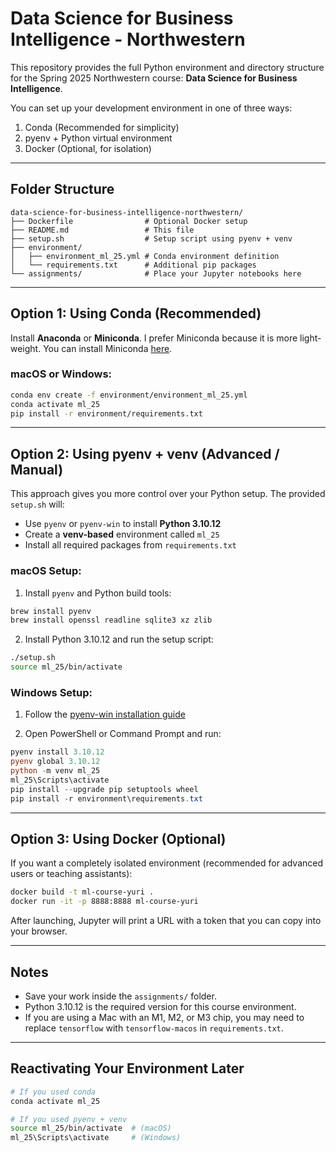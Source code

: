 # Data Science for Business Intelligence - Northwestern

This repository provides the full Python environment and directory structure for the Spring 2025 Northwestern course: **Data Science for Business Intelligence**.

You can set up your development environment in one of three ways:

1. Conda (Recommended for simplicity)
2. pyenv + Python virtual environment
3. Docker (Optional, for isolation)

---

## Folder Structure

```
data-science-for-business-intelligence-northwestern/
├── Dockerfile                # Optional Docker setup
├── README.md                 # This file
├── setup.sh                  # Setup script using pyenv + venv
├── environment/
│   ├── environment_ml_25.yml # Conda environment definition
│   └── requirements.txt      # Additional pip packages
└── assignments/              # Place your Jupyter notebooks here
```

---

## Option 1: Using Conda (Recommended)

Install **Anaconda** or **Miniconda**. I prefer Miniconda because it is more light-weight. You can install Miniconda [here](https://www.anaconda.com/docs/getting-started/miniconda/install).

### macOS or Windows:

```bash
conda env create -f environment/environment_ml_25.yml
conda activate ml_25
pip install -r environment/requirements.txt
```

---

## Option 2: Using pyenv + venv (Advanced / Manual)

This approach gives you more control over your Python setup. The provided `setup.sh` will:

- Use `pyenv` or `pyenv-win` to install **Python 3.10.12**
- Create a **venv-based** environment called `ml_25`
- Install all required packages from `requirements.txt`

### macOS Setup:

1. Install `pyenv` and Python build tools:

```bash
brew install pyenv
brew install openssl readline sqlite3 xz zlib
```

2. Install Python 3.10.12 and run the setup script:

```bash
./setup.sh
source ml_25/bin/activate
```

### Windows Setup:

1. Follow the [pyenv-win installation guide](https://github.com/pyenv-win/pyenv-win#installation)

2. Open PowerShell or Command Prompt and run:

```powershell
pyenv install 3.10.12
pyenv global 3.10.12
python -m venv ml_25
ml_25\Scripts\activate
pip install --upgrade pip setuptools wheel
pip install -r environment\requirements.txt
```

---

## Option 3: Using Docker (Optional)

If you want a completely isolated environment (recommended for advanced users or teaching assistants):

```bash
docker build -t ml-course-yuri .
docker run -it -p 8888:8888 ml-course-yuri
```

After launching, Jupyter will print a URL with a token that you can copy into your browser.

---

## Notes

- Save your work inside the `assignments/` folder.
- Python 3.10.12 is the required version for this course environment.
- If you are using a Mac with an M1, M2, or M3 chip, you may need to replace `tensorflow` with `tensorflow-macos` in `requirements.txt`.

---

## Reactivating Your Environment Later

```bash
# If you used conda
conda activate ml_25

# If you used pyenv + venv
source ml_25/bin/activate  # (macOS)
ml_25\Scripts\activate     # (Windows)
```
